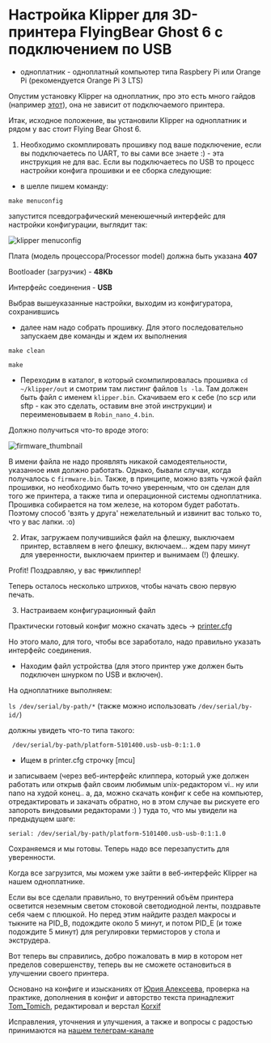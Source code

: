 # Настройка Klipper для 3D-принтера FlyingBear Ghost 6 с подключением по USB

* одноплатник - одноплатный компьютер типа Raspbery Pi или Orange Pi (рекомендуется Orange Pi 3 LTS)


Опустим установку Klipper на одноплатник, про это есть много гайдов (например [этот](https://klipper.wiki/home/initial/base)), она не зависит от подключаемого принтера.

Итак, исходное положение, вы установили Klipper на одноплатник и рядом у вас стоит Flying Bear Ghost 6.

1. Необходимо скомплировать прошивку под ваше подключение, если вы подключаетесь по UART, то вы сами все знаете :) - эта инструкция не для вас. 
Если вы подключаетесь по USB то процесс настройки конфига прошивки и ее сборка следующие:

* в шелле пишем команду:

```make menuconfig```

запустится псевдографический менеюшечный интерфейс для настройки конфигурации, выглядит так:

![klipper menuconfig](images/menuconfig.png)

Плата (модель процессора/Processor model) должна быть указана __407__

Bootloader (загрузчик) - __48Kb__

Интерфейс соединения - __USB__

Выбрав вышеуказанные настройки, выходим из конфигуратора, сохранившись

* далее нам надо собрать прошивку. Для этого последовательно запускаем две команды и ждем их выполнения

```make clean```

```make```

* Переходим в каталог, в который скомпилировалась прошивка ```cd ~/klipper/out``` и смотрим там листинг файлов ```ls -la```. Там должен быть файл с именем ```klipper.bin```.
Скачиваем его к себе (по scp или sftp - как это сделать, оставим вне этой инструкции) и переименовываем в ```Robin_nano_4.bin```.

Должно получиться что-то вроде этого:

![firmware_thumbnail](images/firmware_thumbnail.png)

В имени файла не надо проявлять никакой самодеятельности, указанное имя должно работать. Однако, бывали случаи, когда получалось с ```firmware.bin```. Также, в принципе, можно взять чужой файл прошивки, но необходимо быть точно уверенным, что он сделан для того же принтера, а также типа и операционной системы одноплатника. Прошивка собирается на том железе, на котором будет работать. Поэтому способ 'взять у друга' нежелательный и извинит вас только то, что у вас лапки. :o)

2. Итак, загружаем получившийся файл на флешку, выключаем принтер, вставляем в него флешку, включаем... ждем пару минут для уверенности, выключаем принтер и вынимаем (!) флешку. 

Profit! Поздравляю, у вас ~~три~~клиппер! 

Теперь осталось несколько штрихов, чтобы начать свою первую печать.

3. Настраиваем конфигурационный файл

Практически готовый конфиг можно скачать здесь -> [printer.cfg](printer.cfg)

Но этого мало, для того, чтобы все заработало, надо правильно указать интерфейс соединения.

* Находим файл устройства (для этого принтер уже должен быть подключен шнурком по USB и включен). 

На одноплатнике выполняем:

```ls /dev/serial/by-path/*``` (также можно использовать ```/dev/serial/by-id/```)

должны увидеть что-то типа такого:

``` /dev/serial/by-path/platform-5101400.usb-usb-0:1:1.0```

* Ищем в printer.cfg строчку [mcu]

и записываем (через веб-интерфейс клиппера, который уже должен работать или открыв файл своим любимым unix-редактором vi.. ну или nano на худой конец.. а, да, можно скачать конфиг к себе на компьютер, отредактировать и закачать обратно, но в этом случае вы рискуете его запороть виндовыми редакторами :) ) туда то, что мы увидели на предыдущем шаге:

```serial: /dev/serial/by-path/platform-5101400.usb-usb-0:1:1.0```

Сохраняемся и мы готовы. Теперь надо все перезапустить для уверенности.

Когда все загрузится, мы можем уже зайти в веб-интерфейс Klipper на нашем одноплатнике.

Если вы все сделали правильно, то внутренний объём принтера осветится неземным светом стоковой светодиодной ленты, поздравьте себя чаем с плюшкой. Но перед этим найдите раздел макросы и тыкните на PID_B, подождите около 5 минут, и потом PID_E (и тоже подождите 5 минут) для регулировки термисторов у стола и экструдера. 

Вот теперь вы справились, добро пожаловать в мир  в котором нет пределов совершенству, теперь вы не сможете остановиться в улучшении своего принтера. 



Основано на конфиге и изысканиях от [Юрия Алексеева](https://t.me/Jura_Alekseev), проверка на практике, дополнения в конфиг и авторство текста принадлежит [Tom_Tomich](https://t.me/Tom_Tomich), редактировал и верстал [Korxif](https://t.me/Korxif)

Исправления, уточнения и улучшения, а также и вопросы с радостью принимаются на [нашем телеграм-канале](https://t.me/fbg5_waiters)
